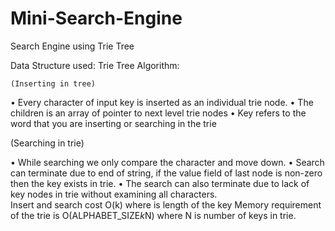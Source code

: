 # Mini-Search-Engine
Search Engine using Trie Tree

Data Structure used: Trie Tree
Algorithm:

	(Inserting in tree)
•	Every character of input key is inserted as an individual trie node.
•	The children is an array of pointer to next level trie nodes
•	Key refers to the word that you are inserting or searching in the trie

(Searching in trie)


•	While searching we only compare the character and move down.
•	Search can terminate due to end of string, if the value field of last node is non-zero then the key exists in trie.
•	The search can also terminate due to lack of key nodes in trie without examining all characters.  
Insert and search cost O(k) where is length of the key
Memory requirement of the trie is O(ALPHABET_SIZE*k*N) where N is number of keys in trie.
